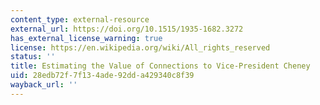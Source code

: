 ```yaml
---
content_type: external-resource
external_url: https://doi.org/10.1515/1935-1682.3272
has_external_license_warning: true
license: https://en.wikipedia.org/wiki/All_rights_reserved
status: ''
title: Estimating the Value of Connections to Vice-President Cheney
uid: 28edb72f-7f13-4ade-92dd-a429340c8f39
wayback_url: ''
---
```


